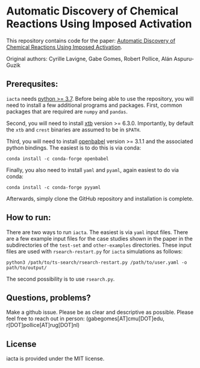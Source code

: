 # Automatic Discovery of Chemical Reactions Using Imposed Activation
This repository contains code for the paper: [Automatic Discovery of Chemical Reactions Using Imposed Activation](https://doi.org/10.26434/chemrxiv.13008500.v2). 

Original authors: Cyrille Lavigne, Gabe Gomes, Robert Pollice, Alán Aspuru-Guzik 


## Prerequsites: 

`iacta` needs [python >= 3.7](https://www.python.org/downloads/). Before being able to use the repository, you will need to install a few additional programs and packages. First, common packages that are required are `numpy` and `pandas`.

Second, you will need to install [xtb](https://xtb-docs.readthedocs.io/en/latest/contents.html) version >= 6.3.0. Importantly, by default the `xtb` and `crest` binaries are assumed to be in `$PATH`.

Third, you will need to install [openbabel](https://open-babel.readthedocs.io/en/latest/Installation/install.html) version >= 3.1.1 and the associated python bindings. The easiest is to do this is via conda:

```
conda install -c conda-forge openbabel
```

Finally, you also need to install `yaml` and `pyaml`, again easiest to do via conda:

```
conda install -c conda-forge pyyaml
```

Afterwards, simply clone the GitHub repository and installation is complete.

## How to run: 

There are two ways to run `iacta`. The easiest is via `yaml` input files. There are a few example input files for the case studies shown in the paper in the subdirectories of the `test-set` and `other-examples` directories. These input files are used with `rsearch-restart.py` for `iacta` simulations as follows:

```
python3 /path/to/ts-search/rsearch-restart.py /path/to/user.yaml -o path/to/output/
```

The second possibility is to use `rsearch.py`.

## Questions, problems?
Make a github issue. Please be as clear and descriptive as possible. Please feel free to reach
out in person: (gabegomes[AT]cmu[DOT]edu, r[DOT]pollice[AT]rug[DOT]nl)


## License

iacta is provided under the MIT license.

